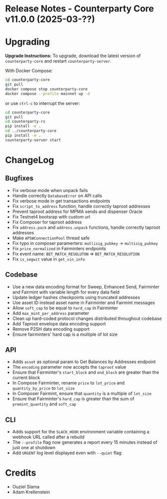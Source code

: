 # Release Notes - Counterparty Core v11.0.0 (2025-03-??)


# Upgrading

**Upgrade Instructions:**
To upgrade, download the latest version of `counterparty-core` and restart `counterparty-server`.

With Docker Compose:

```bash
cd counterparty-core
git pull
docker compose stop counterparty-core
docker compose --profile mainnet up -d
```

or use `ctrl-c` to interrupt the server:

```bash
cd counterparty-core
git pull
cd counterparty-rs
pip install -e .
cd ../counterparty-core
pip install -e .
counterparty-server start
```

# ChangeLog

## Bugfixes

- Fix verbose mode when unpack fails
- Handle correctly `DatabaseError` on API calls
- Fix verbose mode in get transactions endpoints
- Fix `script_to_address` function, handle correctly taproot addresses
- Prevent taproot address for MPMA sends and dispenser Oracle
- Fix Testnet4 bootsrap with custom url
- Fix Composer for taproot address
- Fix `address.pack` and `address.unpack` functions, handle correctly taproot addresses
- Make `APSWConnectionPool` thread safe
- Fix typo in composer paramerters: `mutlisig_pubkey` -> `multisig_pubkey`
- Fix `price_normalized` in Fairminters endpoints
- Fix event name: `BET_MATCH_RESOLUTON` => `BET_MATCH_RESOLUTION`
- Fix `is_segwit` value in `get_vin_info`

## Codebase

- Use a new data encoding format for Sweep, Enhanced Send, Fairminter and Fairmint with variable length for every data field
- Update ledger hashes checkpoints using truncated addresses
- Use asset ID instead asset name in Fairminter and Fairmint messages
- Allow `soft_cap` to be equal to `hard_cap` in Fairminter
- Add `max_mint_per_address` parameter
- Clean up hard-coded protocol changes distributed throughout codebase
- Add Taproot envelope data encoding support
- Remove P2SH data encoding support
- Ensure fairminters' hard cap is a multiple of lot size

## API

- Adds `asset` as optional param to Get Balances by Addresses endpoint
- The `encoding` parameter now accepts the `taproot` value
- Ensure that Fairminter's `start_block` and `end_block` are greater than the current block
- In Compose Fairminter, rename `price` to `lot_price` and `quantity_by_price` to `lot_size`
- In Composer Fairmint, ensure that `quantity` is a multiple of `lot_size`
- Ensure that Fairminter's `hard_cap` is greater than the sum of `premint_quantity` and `soft_cap`

## CLI

- Adds support for the `SLACK_HOOK` environment variable containing a webhook URL called after a rebuild
- The `--profile` flag now generates a report every 15 minutes instead of just one at shutdown
- Add `URGENT` log level displayed even with `--quiet` flag

# Credits

- Ouziel Slama
- Adam Krellenstein
